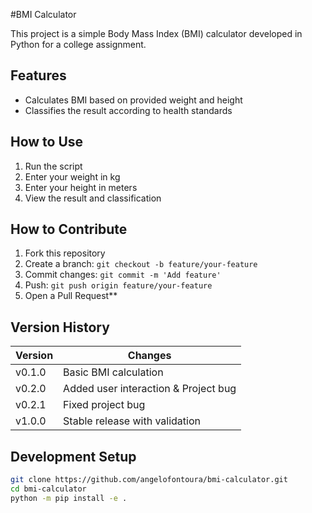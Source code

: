 #BMI Calculator

This project is a simple Body Mass Index (BMI) calculator developed in Python for a college assignment.

## Features
- Calculates BMI based on provided weight and height
- Classifies the result according to health standards

## How to Use
1. Run the script
2. Enter your weight in kg
3. Enter your height in meters
4. View the result and classification

## How to Contribute
1. Fork this repository
2. Create a branch: `git checkout -b feature/your-feature`
3. Commit changes: `git commit -m 'Add feature'`
4. Push: `git push origin feature/your-feature`
5. Open a Pull Request**

## Version History
| Version | Changes                          |
|---------|----------------------------------|
| v0.1.0  | Basic BMI calculation           |
| v0.2.0  | Added user interaction & Project bug |
| v0.2.1  | Fixed project bug |
| v1.0.0  | Stable release with validation  |


## Development Setup
```bash
git clone https://github.com/angelofontoura/bmi-calculator.git
cd bmi-calculator
python -m pip install -e .
